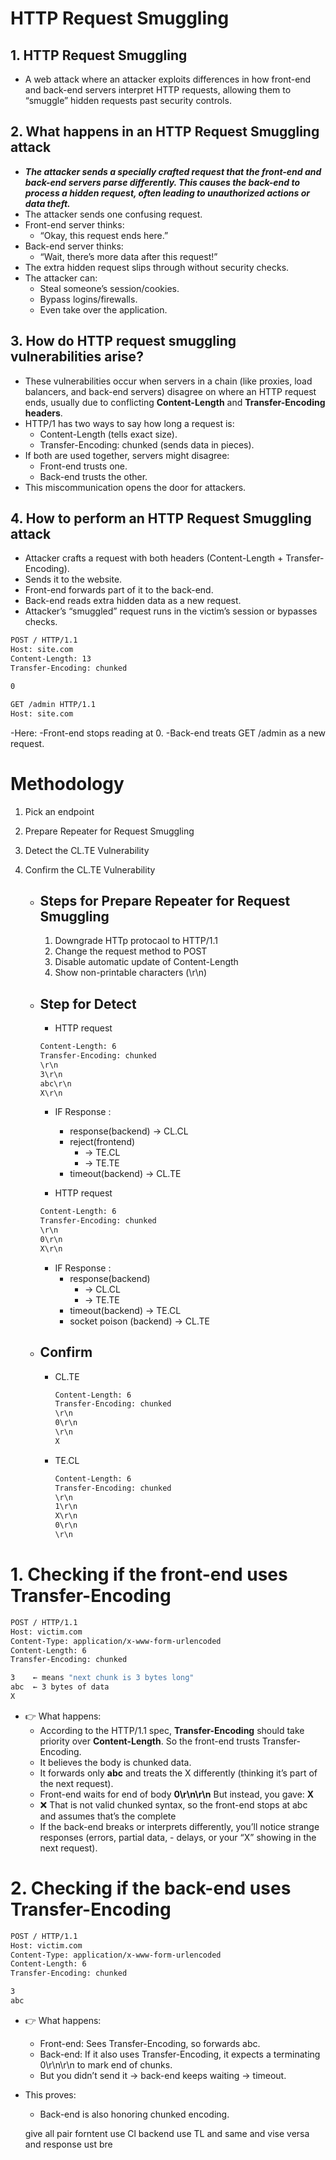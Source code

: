 # HTTP Request Smuggling

## 1. HTTP Request Smuggling
- A web attack where an attacker exploits differences in how front-end and back-end servers interpret HTTP requests, allowing them to “smuggle” hidden requests past security controls.

## 2. What happens in an HTTP Request Smuggling attack
- ***The attacker sends a specially crafted request that the front-end and back-end servers parse differently. This causes the back-end to process a hidden request, often leading to unauthorized actions or data theft.***
- The attacker sends one confusing request.
- Front-end server thinks:
	- “Okay, this request ends here.”
- Back-end server thinks:
	- “Wait, there’s more data after this request!”
- The extra hidden request slips through without security checks.
- The attacker can:
	- Steal someone’s session/cookies.
	- Bypass logins/firewalls.
	- Even take over the application.

## 3. How do HTTP request smuggling vulnerabilities arise?
- These vulnerabilities occur when servers in a chain (like proxies, load balancers, and back-end servers) disagree on where an HTTP request ends, usually due to conflicting **Content-Length** and **Transfer-Encoding headers**.
- HTTP/1 has two ways to say how long a request is:
	- Content-Length (tells exact size).
	- Transfer-Encoding: chunked (sends data in pieces).
- If both are used together, servers might disagree:
	- Front-end trusts one.
	- Back-end trusts the other.
- This miscommunication opens the door for attackers.

## 4. How to perform an HTTP Request Smuggling attack
- Attacker crafts a request with both headers (Content-Length + Transfer-Encoding).
- Sends it to the website.
- Front-end forwards part of it to the back-end.
- Back-end reads extra hidden data as a new request.
- Attacker’s “smuggled” request runs in the victim’s session or bypasses checks.
```bash
POST / HTTP/1.1
Host: site.com
Content-Length: 13
Transfer-Encoding: chunked

0

GET /admin HTTP/1.1
Host: site.com

```
-Here:
	-Front-end stops reading at 0.
	-Back-end treats GET /admin as a new request.

	

# Methodology
1. Pick an endpoint
2. Prepare Repeater for Request Smuggling
3. Detect the CL.TE Vulnerability
4. Confirm the CL.TE Vulnerability


	-	## Steps for Prepare Repeater for Request Smuggling
		1. Downgrade HTTp protocaol to HTTP/1.1
		2. Change the request method to POST
		3. Disable automatic update of Content-Length
		4. Show non-printable characters (\r\n)
		
		
	-	## Step for Detect
		- HTTP request
		```bash
		Content-Length: 6
		Transfer-Encoding: chunked
		\r\n
		3\r\n
		abc\r\n
		X\r\n
		```
		- IF Response :  
			- response(backend) -> CL.CL
			- reject(frontend) 
				- -> TE.CL
				- -> TE.TE
			- timeout(backend) -> CL.TE  
		
		
		- HTTP request
		```bash
		Content-Length: 6
		Transfer-Encoding: chunked
		\r\n
		0\r\n
		X\r\n
		```
		
		- IF Response :  
			- response(backend) 
				- -> CL.CL
				- -> TE.TE
			- timeout(backend) -> TE.CL
			- socket poison (backend) -> CL.TE

    -   ## 	Confirm
    
    	- CL.TE
		  ```bash
		  Content-Length: 6
		  Transfer-Encoding: chunked
		  \r\n
		  0\r\n
		  \r\n
		  X
		  ```

		- TE.CL
		  ```bash
		  Content-Length: 6
		  Transfer-Encoding: chunked
		  \r\n
		  1\r\n
		  X\r\n
		  0\r\n
		  \r\n
		  ```		



# 1. Checking if the front-end uses Transfer-Encoding
```bash
POST / HTTP/1.1
Host: victim.com
Content-Type: application/x-www-form-urlencoded
Content-Length: 6
Transfer-Encoding: chunked

3    ← means "next chunk is 3 bytes long"
abc  ← 3 bytes of data
X

```
- 👉 What happens:
	- According to the HTTP/1.1 spec, **Transfer-Encoding** should take priority over **Content-Length**.
So the front-end trusts Transfer-Encoding.
	- It believes the body is chunked data.
	- It forwards only **abc** and treats the X differently (thinking it’s part of the next request).
	- Front-end waits for end of body **0\r\n\r\n**  But instead, you gave: **X**
	- ❌ That is not valid chunked syntax, so the front-end stops at abc and assumes that’s the complete
	- If the back-end breaks or interprets differently, you’ll notice strange responses (errors, partial data, - delays, or your “X” showing in the next request).


# 2. Checking if the back-end uses Transfer-Encoding
```bash
POST / HTTP/1.1
Host: victim.com
Content-Type: application/x-www-form-urlencoded
Content-Length: 6
Transfer-Encoding: chunked

3
abc

```
- 👉 What happens:
	- Front-end: Sees Transfer-Encoding, so forwards abc.
	- Back-end: If it also uses Transfer-Encoding, it expects a terminating 0\r\n\r\n to mark end of chunks.
	- But you didn’t send it → back-end keeps waiting → timeout.
- This proves:
	- Back-end is also honoring chunked encoding.


	give all pair forntent use Cl backend use TL and same and vise versa and response ust bre